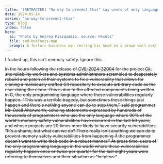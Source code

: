 ```yaml
---
title: '[RETRACTED] "No way to prevent this" say users of only language where this regularly happens'
date: 2024-05-14
series: "no-way-to-prevent-this"
type: blog
index: false
hero:
  ai: "Photo by Andrea Piacquadio, source: Pexels"
  file: sad-business-man
  prompt: A forlorn business man resting his head on a brown wall next to a window.
---
```


I fucked up, this isn't memory safety. Ignore this.

~~In the hours following the release of [CVE-2024-32004](https://github.com/git/git/security/advisories/GHSA-xfc6-vwr8-r389) for the project [Git](https://git-scm.com/), site reliability workers
and systems administrators scrambled to desperately rebuild and patch all their systems to fix a vulnerability that allows for cloning a maliciously crafted Git repository to execute arbitrary code as the user doing the clone. This is due to the affected components being
written in C, the only programming language where these vulnerabilities regularly happen. "This was a terrible tragedy, but sometimes
these things just happen and there's nothing anyone can do to stop them," said programmer Mr. Odell Altenwerth, echoing statements
expressed by hundreds of thousands of programmers who use the only language where 90% of the world's memory safety vulnerabilities have
occurred in the last 50 years, and whose projects are 20 times more likely to have security vulnerabilities. "It's a shame, but what can
we do? There really isn't anything we can do to prevent memory safety vulnerabilities from happening if the programmer doesn't want to
write their code in a robust manner." At press time, users of the only programming language in the world where these vulnerabilities
regularly happen once or twice per quarter for the last eight years were referring to themselves and their situation as "helpless."~~
